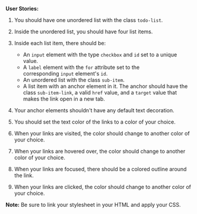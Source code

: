 **User Stories:**

1. You should have one unordered list with the class `todo-list`.
    
2. Inside the unordered list, you should have four list items.
    
3. Inside each list item, there should be:
    
    - An `input` element with the type `checkbox` and `id` set to a unique value.
    - A `label` element with the `for` attribute set to the corresponding `input` element's `id`.
    - An unordered list with the class `sub-item`.
    - A list item with an anchor element in it. The anchor should have the class `sub-item-link`, a valid `href` value, and a `target` value that makes the link open in a new tab.

4. Your anchor elements shouldn't have any default text decoration.

5. You should set the text color of the links to a color of your choice.

6. When your links are visited, the color should change to another color of your choice.

7. When your links are hovered over, the color should change to another color of your choice.

8. When your links are focused, there should be a colored outline around the link.

9. When your links are clicked, the color should change to another color of your choice.

**Note:** Be sure to link your stylesheet in your HTML and apply your CSS.